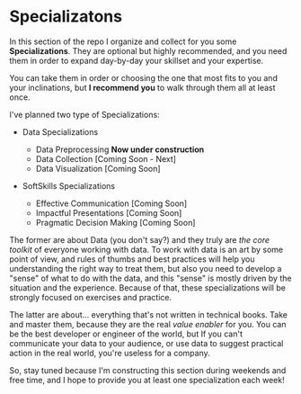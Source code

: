 # Specializatons

In this section of the repo I organize and collect for you some **Specializations**. They are optional but highly recommended, and you need them in order to expand day-by-day your skillset and your expertise.

You can take them in order or choosing the one that most fits to you and your inclinations, but **I recommend you** to walk through them all at least once.

I've planned two type of Specializations: 

- Data Specializations 
  - Data Preprocessing **Now under construction**
  - Data Collection [Coming Soon - Next]
  - Data Visualization [Coming Soon]
  

- SoftSkills Specializations 
  - Effective Communication [Coming Soon]
  - Impactful Presentations [Coming Soon]
  - Pragmatic Decision Making [Coming Soon]

The former are about Data (you don't say?) and they truly are _the core toolkit_ of everyone working with data. To work with data is an art by some point of view, and rules of thumbs and best practices will help you understanding the right way to treat them, but also you need to  develop a "sense" of what to do with the data, and this "sense" is mostly driven by the situation and the experience. Because of that, these specializations will be strongly focused on exercises and practice.

The latter are about... everything that's not written in technical books. Take and master them, because they are the real _value enabler_ for you. You can be the best developer or engineer of the world, but If you can't communicate your data to your audience, or use data to suggest practical action in the real world, you're useless for a company. 

So, stay tuned because I'm constructing this section during weekends and free time, and I hope to provide you at least one specialization each week!
